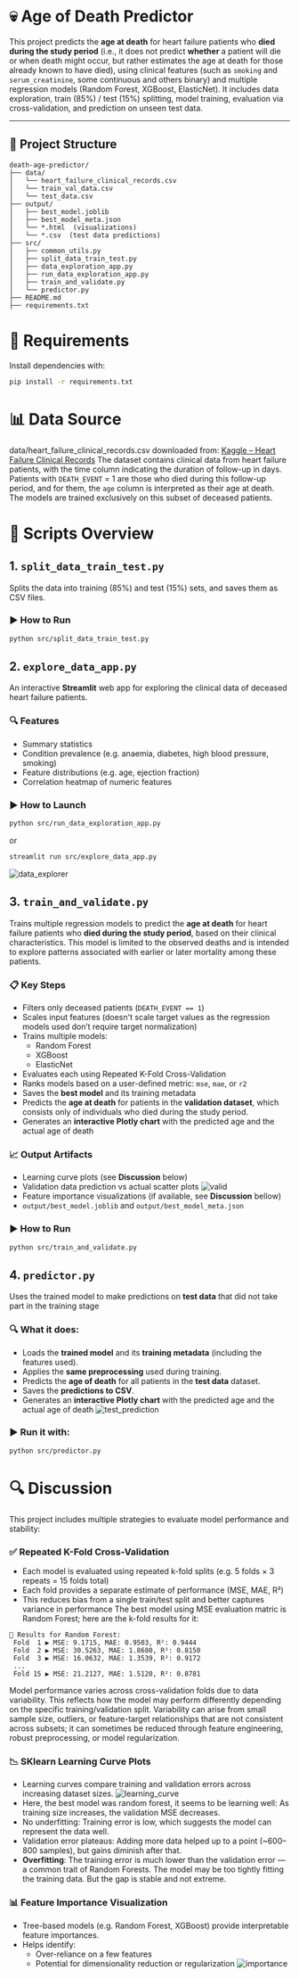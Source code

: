 # 💀 Age of Death Predictor

This project predicts the **age at death** for heart failure patients who **died during the study period** (i.e., it does not predict **whether** a patient will die or when death might occur, but rather estimates the age at death for those already known to have died), using clinical features (such as ```smoking``` and ```serum_creatinine```, some continuous and others binary) and multiple regression models (Random Forest, XGBoost,  ElasticNet). It includes data exploration, train (85%) / test (15%) splitting, model training, evaluation via cross-validation, and prediction on unseen test data.

---

## 📁 Project Structure
```
death-age-predictor/
├── data/
│   └── heart_failure_clinical_records.csv
│   └── train_val_data.csv
│   └── test_data.csv
├── output/
│   ├── best_model.joblib
│   ├── best_model_meta.json
│   └── *.html  (visualizations)
│   └── *.csv  (test data predictions)
├── src/
│   ├── common_utils.py
│   ├── split_data_train_test.py
│   ├── data_exploration_app.py
│   ├── run_data_exploration_app.py
│   ├── train_and_validate.py
│   └── predictor.py
├── README.md
├── requirements.txt
```

# 🧰 Requirements

Install dependencies with:

```bash
pip install -r requirements.txt
```

# 📊 Data Source
data/heart_failure_clinical_records.csv downloaded from: [Kaggle – Heart Failure Clinical Records](https://www.kaggle.com/datasets/aadarshvelu/heart-failure-prediction-clinical-records)
The dataset contains clinical data from heart failure patients, with the time column indicating the duration of follow-up in days. Patients with ```DEATH_EVENT``` = 1 are those who died during this follow-up period, and for them, the ```age``` column is interpreted as their age at death. The models are trained exclusively on this subset of deceased patients.

# 🚀 Scripts Overview
## 1. `split_data_train_test.py`

Splits the data into training (85%) and test (15%) sets, and saves them as CSV files.

### ▶️ How to Run

```bash
python src/split_data_train_test.py
```

## 2. `explore_data_app.py`

An interactive **Streamlit** web app for exploring the clinical data of deceased heart failure patients.

### 🔍 Features
- Summary statistics
- Condition prevalence (e.g. anaemia, diabetes, high blood pressure, smoking)
- Feature distributions (e.g. age, ejection fraction)
- Correlation heatmap of numeric features

### ▶️ How to Launch
```bash
python src/run_data_exploration_app.py
```
or
```bash
streamlit run src/explore_data_app.py
```
![data_explorer](https://github.com/user-attachments/assets/84402dbb-5dc3-49ed-b2f3-2d88596e332a)

## 3. `train_and_validate.py`

Trains multiple regression models to predict the **age at death** for heart failure patients who **died during the study period**, based on their clinical characteristics. This model is limited to the observed deaths and is intended to explore patterns associated with earlier or later mortality among these patients.

### 📋 Key Steps

- Filters only deceased patients (`DEATH_EVENT == 1`)
- Scales input features (doesn't scale target values as the regression models used don’t require target normalization)
- Trains multiple models:
  - Random Forest
  - XGBoost
  - ElasticNet
- Evaluates each using Repeated K-Fold Cross-Validation
- Ranks models based on a user-defined metric: `mse`, `mae`, or `r2`
- Saves the **best model** and its training metadata
- Predicts the **age at death** for patients in the **validation dataset**, which consists only of individuals who died during the study period.
- Generates an **interactive Plotly chart** with the predicted age and the actual age of death

### 📈 Output Artifacts

- Learning curve plots (see **Discussion** below)
- Validation data prediction vs actual scatter plots
![valid](https://github.com/user-attachments/assets/c878b27a-95af-4097-b0f2-bdb09ad113b5)
- Feature importance visualizations (if available, see **Discussion** bellow)
- `output/best_model.joblib` and `output/best_model_meta.json`

### ▶️ How to Run

```bash
python src/train_and_validate.py
```

## 4. `predictor.py`

Uses the trained model to make predictions on **test data** that did not take part in the training stage

### 🔍 What it does:
- Loads the **trained model** and its **training metadata** (including the features used).
- Applies the **same preprocessing** used during training.
- Predicts the **age of death** for all patients in the **test data** dataset.
- Saves the **predictions to CSV**.
- Generates an **interactive Plotly chart** with the predicted age and the actual age of death
![test_prediction](https://github.com/user-attachments/assets/27ad1133-7aa1-4bb8-886b-1831175daa68)

### ▶️ Run it with:

```bash
python src/predictor.py
```

# 🔍 Discussion

This project includes multiple strategies to evaluate model performance and stability:

### ✅ Repeated K-Fold Cross-Validation
- Each model is evaluated using repeated k-fold splits (e.g. 5 folds × 3 repeats = 15 folds total)
- Each fold provides a separate estimate of performance (MSE, MAE, R²)
- This reduces bias from a single train/test split and better captures variance in performance
The best model using MSE evaluation matric is Random Forest; here are the k-fold results for it:
```
📌 Results for Random Forest:
 Fold  1 ▶ MSE: 9.1715, MAE: 0.9503, R²: 0.9444
 Fold  2 ▶ MSE: 30.5263, MAE: 1.8680, R²: 0.8150
 Fold  3 ▶ MSE: 16.0632, MAE: 1.3539, R²: 0.9172
 ...
 Fold 15 ▶ MSE: 21.2127, MAE: 1.5120, R²: 0.8781
```
Model performance varies across cross-validation folds due to data variability. This reflects how the model may perform differently depending on the specific training/validation split. Variability can arise from small sample size, outliers, or feature-target relationships that are not consistent across subsets; it can sometimes be reduced through feature engineering, robust preprocessing, or model regularization.

### 📉 SKlearn Learning Curve Plots
- Learning curves compare training and validation errors across increasing dataset sizes.
![learning_curve](https://github.com/user-attachments/assets/e1bb36d1-9237-4b4f-bc63-e217323f8ce4)
- Here, the best model was random forest, it seems to be learning well: As training size increases, the validation MSE decreases.
- No underfitting: Training error is low, which suggests the model can represent the data well.
- Validation error plateaus: Adding more data helped up to a point (~600–800 samples), but gains diminish after that.
- **Overfitting**: The training error is much lower than the validation error — a common trait of Random Forests. The model may be too tightly fitting the training data. But the gap is stable and not extreme.

### 📊 Feature Importance Visualization
- Tree-based models (e.g. Random Forest, XGBoost) provide interpretable feature importances.
- Helps identify:
  - Over-reliance on a few features
  - Potential for dimensionality reduction or regularization
![importance](https://github.com/user-attachments/assets/b1857c29-22ab-4342-a42e-f2ef4b54b2f8)

